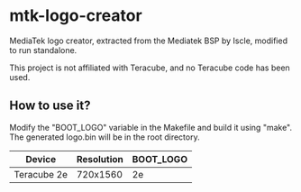 
# mtk-logo-creator
MediaTek logo creator, extracted from the Mediatek BSP by Iscle, modified to run standalone.

This project is not affiliated with Teracube, and no Teracube code has been used.

## How to use it?
Modify the "BOOT_LOGO" variable in the Makefile and build it using "make". 
The generated logo.bin will be in the root directory.

| Device       | Resolution | BOOT_LOGO  |
|--------------|------------|------------|
| Teracube 2e  | 720x1560   | 2e         |
